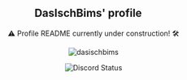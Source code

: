 <h2 align="center">DasIschBims' profile <img src="https://raw.githubusercontent.com/stevenrskelton/flag-icon/master/png/16/country-4x3/de.png" style="height: 16px;"></h2>
<p align="center">⚠️ Profile README currently under construction! 🛠️</p>
<p align="center">
  <img src="https://komarev.com/ghpvc/?username=dasischbims&label=Profile%20views&color=0e75b6&style=flat" alt="dasischbims"/>
</p>
 <p align="center">
 <img src="https://lanyard.cnrad.dev/api/337296708117594113" alt="Discord Status">
</p>
